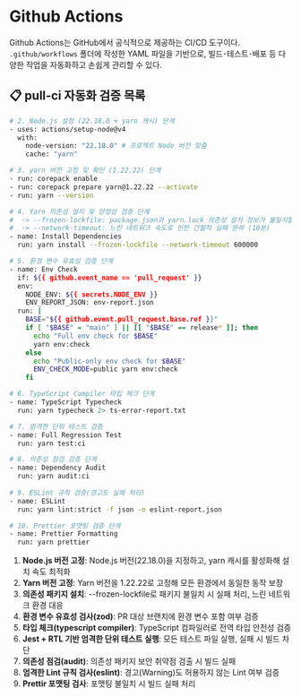 # Github Actions

Github Actions는 GitHub에서 공식적으로 제공하는 CI/CD 도구이다. <br />
`.github/workflows` 폴더에 작성한 YAML 파일을 기반으로, 빌드･테스트･배포 등 다양한 작업을 자동화하고 손쉽게 관리할 수 있다.

## 📋 pull-ci 자동화 검증 목록

```bash
# 2. Node.js 설정 (22.18.0 + yarn 캐시) 단계
- uses: actions/setup-node@v4
  with:
    node-version: "22.18.0" # 프로젝트 Node 버전 맞춤
    cache: "yarn"

# 3. yarn 버전 고정 및 확인 (1.22.22) 단계
- run: corepack enable
- run: corepack prepare yarn@1.22.22 --activate
- run: yarn --version

# 4. Yarn 의존성 설치 및 안정성 검증 단계
#  -> --frozen-lockfile: package.json과 yarn.lock 의존성 설치 정보가 불일치할 경우 PR 실패
#  -> --network-timeout: 느린 네트워크 속도로 인한 간헐적 실패 완하 (10분)
- name: Install Dependencies
  run: yarn install --frozen-lockfile --network-timeout 600000

# 5. 환경 변수 유효성 검증 단계
- name: Env Check
  if: ${{ github.event_name == 'pull_request' }}
  env:
    NODE_ENV: ${{ secrets.NODE_ENV }}
    ENV_REPORT_JSON: env-report.json
  run: |
    BASE="${{ github.event.pull_request.base.ref }}"
    if [ "$BASE" = "main" ] || [[ "$BASE" == release* ]]; then
      echo "Full env check for $BASE"
      yarn env:check
    else
      echo "Public-only env check for $BASE"
      ENV_CHECK_MODE=public yarn env:check
    fi

# 6. TypeScript Compiler 타입 체크 단계
- name: TypeScript Typecheck
  run: yarn typecheck 2> ts-error-report.txt

# 7. 엄격한 단위 테스트 검증
- name: Full Regression Test
  run: yarn test:ci

# 8. 의존성 점검 검증 단계
- name: Dependency Audit
  run: yarn audit:ci
  
# 9. ESLint 규칙 검증(경고도 실패 처리)
- name: ESLint
  run: yarn lint:strict -f json -o eslint-report.json

# 10. Prettier 포맷팅 검증 단계
- name: Prettier Formatting
  run: yarn prettier
```

1. **Node.js 버전 고정**: Node.js 버전(22.18.0)을 지정하고, yarn 캐시를 활성화해 설치 속도 최적화
1. **Yarn 버전 고정**: Yarn 버전을 1.22.22로 고정해 모든 환경에서 동일한 동작 보장
1. **의존성 패키지 설치**: --frozen-lockfile로 패키지 불일치 시 실패 처리, 느린 네트워크 환경 대응
1. **환경 변수 유효성 검사(zod)**: PR 대상 브랜치에 환경 변수 포함 여부 검증
1. **타입 체크(typescript compiler)**: TypeScript 컴파일러로 전역 타입 안전성 검증
1. **Jest + RTL 기반 엄격한 단위 테스트 실행**: 모든 테스트 파일 실행, 실패 시 빌드 차단
1. **의존성 점검(audit)**: 의존성 패키지 보안 취약점 검출 시 빌드 실패
1. **엄격한 Lint 규칙 검사(eslint)**: 경고(Warning)도 허용하지 않는 Lint 여부 검증
1. **Prettir 포맷팅 검사**: 포맷팅 불일치 시 빌드 실패 처리